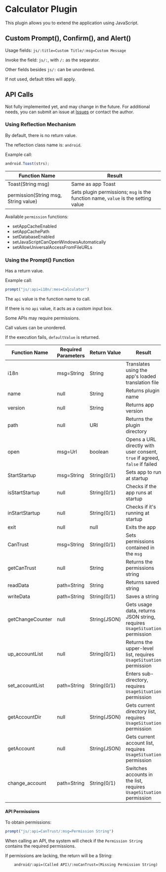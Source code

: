 # Calculator Plugin

This plugin allows you to extend the application using JavaScript.

## Custom Prompt(), Confirm(), and Alert()

Usage fields: `js/:title=Custom Title/:msg=Custom Message`

Invoke the field: `js/:`, with `/:` as the separator.

Other fields besides `js/:` can be unordered.

If not used, default titles will apply.

## API Calls

Not fully implemented yet, and may change in the future. For additional needs, you can submit an issue at [Issues](https://github.com/lin-lin-miao/HST-More-Language/issues) or contact the author.

### Using Reflection Mechanism

By default, there is no return value.

The reflection class name is: `android`.

Example call:

```javascript
android.Toast(strs);
```

|Function Name|Result|
|--|--|
|Toast(String msg)|Same as app Toast|
|permission(String msg, String value)|Sets plugin permissions; `msg` is the function name, `value` is the setting value|

Available `permission` functions:

- setAppCacheEnabled
- setAppCachePath
- setDatabaseEnabled
- setJavaScriptCanOpenWindowsAutomatically
- setAllowUniversalAccessFromFileURLs

### Using the Prompt() Function

Has a return value.

Example call:

```javascript
prompt("js/:api=i18n/:mes=Calculator")
```

The `api` value is the function name to call.

If there is no `api` value, it acts as a custom input box.

Some APIs may require permissions.

Call values can be unordered.

If the execution fails, `defaultValue` is returned.

|Function Name|Required Parameters|Return Value|Result|
|--|--|--|--|
|i18n|msg=String|String|Translates using the app's loaded translation file|
|name|null|String|Returns plugin name|
|version|null|String|Returns app version|
|path|null|URI|Returns the plugin directory|
|open|msg=Url|boolean|Opens a URL directly with user consent, `true` if agreed, `false` if failed|
|StartStartup|msg=String|String(0/1)|Sets app to run at startup|
|isStartStartup|null|String(0/1)|Checks if the app runs at startup|
|inStartStartup|null|String(0/1)|Checks if it's running at startup|
|exit|null|null|Exits the app|
|CanTrust|msg=String|String(0/1)|Sets permissions contained in the `msg`|
|getCanTrust|null|String|Returns the permissions string|
|readData|path=String|String|Returns saved string|
|writeData|path=String|String(0/1)|Saves a string|
|getChangeCounter|null|String(JSON)|Gets usage data, returns JSON string, requires `UsageSituation` permission|
|up_accountList|null|String(0/1)|Returns the upper-level list, requires `UsageSituation` permission|
|set_accountList|path=String|String(0/1)|Enters sub-directory, requires `UsageSituation` permission|
|getAccountDir|null|String(JSON)|Gets current directory list, requires `UsageSituation` permission|
|getAccount|null|String(JSON)|Gets current account list, requires `UsageSituation` permission|
|change_account|path=String|String(0/1)|Switches accounts in the list, requires `UsageSituation` permission|

#### API Permissions

To obtain permissions:

```javascript
prompt("js/:api=CanTrust/:msg=Permission String")
```

When calling an API, the system will check if the `Permission String` contains the required permissions.

If permissions are lacking, the return will be a String:

```
    android/:api=(Called API)/:noCanTrust=(Missing Permission String)
```